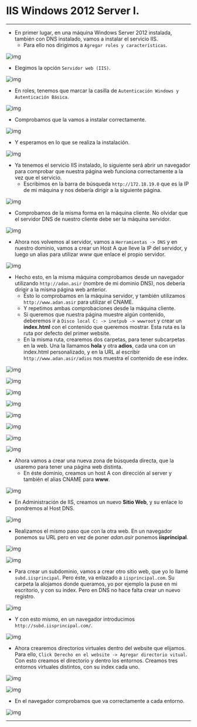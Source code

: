 # IIS Windows 2012 Server I.

---

* En primer lugar, en una máquina Windows Server 2012 instalada, también con DNS instalado, vamos a instalar el servicio IIS.
  * Para ello nos dirigimos a `Agregar roles y características`.

![img](./img/000020.png)

* Elegimos la opción `Servidor web (IIS)`.

![img](./img/000021.png)

* En roles, tenemos que marcar la casilla de `Autenticación Windows y Autenticación Básica`.

![img](./img/000025.png)

* Comprobamos que la vamos a instalar correctamente.

![img](./img/000022.png)

* Y esperamos en lo que se realiza la instalación.

![img](./img/000023.png)

* Ya tenemos el servicio IIS instalado, lo siguiente será abrir un navegador para comprobar que nuestra página web funciona correctamente a la vez que el servicio.
  * Escribimos en la barra de búsqueda `http://172.18.19.0` que es la IP de mi máquina y nos debería dirigir a la siguiente página.

![img](./img/000026.png)

* Comprobamos de la misma forma en la máquina cliente. No olvidar que el servidor DNS de nuestro cliente debe ser la máquina servidor.

![img](./img/000027.png)

* Ahora nos volvemos al servidor, vamos a `Herramientas -> DNS` y en nuestro dominio, vamos a crear un Host A que lleve la IP del servidor, y luego un alias para utilizar *www* que enlace el propio servidor.

![img](./img/000071.png)

* Hecho esto, en la misma máquina comprobamos desde un navegador utilizando `http://adan.asir` (nombre de mi dominio DNS), nos debería dirigir a la misma página web anterior.
  * Ésto lo comprobamos en la máquina servidor, y también utilizamos `http://www.adan.asir` para utilizar el CNAME.
  * Y repetimos ambas comprobaciones desde la máquina cliente.
  * Si queremos que nuestra página muestre algún contenido, deberemos ir a `Disco local C: -> inetpub -> wwwroot` y crear un **index.html** con el contenido que queremos mostrar. Esta ruta es la ruta por defecto del primer website.
  * En la misma ruta, crearemos dos carpetas, para tener subcarpetas en la web. Una la llamamos **hola** y otra **adios**, cada una con un index.html personalizado, y en la URL al escribir `http://www.adan.asir/adios` nos muestra el contenido de ese index.

![img](./img/000028.png)

![img](./img/000029.png)

![img](./img/000030.png)

![img](./img/000032.png)

![img](./img/000034.png)

![img](./img/000035.png)

![img](./img/000036.png)

![img](./img/000037.png)

* Ahora vamos a crear una nueva zona de búsqueda directa, que la usaremo para tener una página web distinta.
  * En éste dominio, creamos un host A con dirección al server y también el alias CNAME para **www**.

![img](./img/000038.png)

* En Administración de IIS, creamos un nuevo **Sitio Web**, y su enlace lo pondremos al Host DNS.

![img](./img/000040.png)

* Realizamos el mismo paso que con la otra web. En un navegador ponemos su URL pero en vez de poner *adan.asir* ponemos **iisprincipal**.

![img](./img/000039.png)

![img](./img/000041.png)

* Para crear un subdominio, vamos a crear otro sitio web, que yo lo llamé `subd.iisprincipal`. Pero éste, va enlazado a `iisprincipal.com`. Su carpeta la alojamos donde queramos, yo por ejemplo la puse en mi escritorio, y con su index. Pero en DNS no hace falta crear un nuevo registro.

![img](./img/000072.png)

* Y con esto mismo, en un navegador introducimos `http://subd.iisprincipal.com/`.

![img](./img/000042.png)

* Ahora crearemos directorios virtuales dentro del website que elijamos. Para ello, `Click Derecho en el website -> Agregar directorio vitual`. Con esto creamos el directorio y dentro los entornos. Creamos tres entornos virtuales distintos, con su index cada uno.

![img](./img/000070.png)

![img](./img/000068.png)

* En el navegador comprobamos que va correctamente a cada entorno.

![img](./img/000069.png)

---
